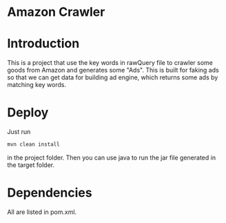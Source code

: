 # Amazon Crawler

# Introduction

This is a project that use the key words in rawQuery file to crawler some goods from Amazon and generates some "Ads". This is built for faking ads so that we can get data for building ad engine, which returns some ads by matching key words.

# Deploy

Just run 

```bash
mvn clean install
```

in the project folder. Then you can use java to run the jar file generated in the target folder.

# Dependencies

All are listed in pom.xml. 